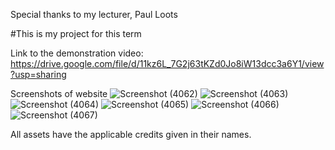 Special thanks to my lecturer, Paul Loots


#This is my project for this term

Link to the demonstration video:
https://drive.google.com/file/d/11kz6L_7G2j63tKZd0Jo8iW13dcc3a6Y1/view?usp=sharing


Screenshots of website
![Screenshot (4062)](https://github.com/AnemiB/trem3final/assets/125360666/fe60cdfe-b3af-4c8f-aae5-f337bb09dbde)
![Screenshot (4063)](https://github.com/AnemiB/trem3final/assets/125360666/0650a8c4-9c3f-47d9-8048-93f408f9aa09)
![Screenshot (4064)](https://github.com/AnemiB/trem3final/assets/125360666/d0c08fa9-c843-44a4-b154-39f9881b8c58)
![Screenshot (4065)](https://github.com/AnemiB/trem3final/assets/125360666/7bbde4d3-cd1a-46f5-85df-59a1ef72b0f4)
![Screenshot (4066)](https://github.com/AnemiB/trem3final/assets/125360666/b7f51ebd-0f00-4fc0-9c4a-1e3a6a70d375)
![Screenshot (4067)](https://github.com/AnemiB/trem3final/assets/125360666/f7698d7a-e9c2-4705-87cf-22f3144b20a2)

All assets have the applicable credits given in their names.

